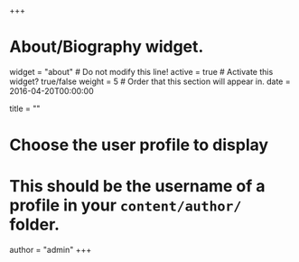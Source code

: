 +++
# About/Biography widget.
widget = "about"  # Do not modify this line!
active = true  # Activate this widget? true/false
weight = 5  # Order that this section will appear in.
date = 2016-04-20T00:00:00

title = ""

# Choose the user profile to display
# This should be the username of a profile in your `content/author/` folder.
author = "admin"
+++

